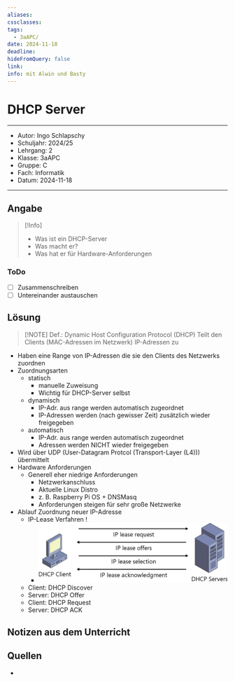 ```yaml
---
aliases: 
cssclasses: 
tags:
  - 3aAPC/
date: 2024-11-18
deadline: 
hideFromQuery: false
link: 
info: mit Alwin und Basty
---
```


# DHCP Server
---
- Autor: Ingo Schlapschy
- Schuljahr: 2024/25
- Lehrgang: 2
- Klasse: 3aAPC
- Gruppe: C
- Fach: Informatik
- Datum: 2024-11-18
---

## Angabe

> [!Info]
> - Was ist ein DHCP-Server
> - Was macht er?
> - Was hat er für Hardware-Anforderungen

### ToDo
- [ ] Zusammenschreiben
- [ ] Untereinander austauschen
## Lösung

> [!NOTE] Def.: Dynamic Host Configuration Protocol (DHCP)
> Teilt den Clients (MAC-Adressen im Netzwerk) IP-Adressen zu

- Haben eine Range von IP-Adressen die sie den Clients des Netzwerks zuordnen
- Zuordnungsarten
	- statisch
		- manuelle Zuweisung
		- Wichtig für DHCP-Server selbst
	- dynamisch
		- IP-Adr. aus range werden automatisch zugeordnet
		- IP-Adressen werden (nach gewisser Zeit) zusätzlich wieder freigegeben
	- automatisch
		- IP-Adr. aus range werden automatisch zugeordnet
		- Adressen werden NICHT wieder freigegeben
- Wird über UDP (User-Datagram Protcol (Transport-Layer (L4))) übermittelt
- Hardware Anforderungen
	- Generell eher niedrige Anforderungen
		- Netzwerkanschluss
		- Aktuelle Linux Distro
		- z. B. Raspberry Pi OS + DNSMasq
		- Anforderungen steigen für sehr große Netzwerke
- Ablauf Zuordnung neuer IP-Adresse
	- IP-Lease Verfahren !
		- ![](attachment/7c5dcff46869fae3cd520e1e929bf9ee.png)
	- Client: DHCP Discover
	- Server: DHCP Offer
	- Client: DHCP Request
	- Server: DHCP ACK
	
## Notizen aus dem Unterricht

## Quellen
- 
